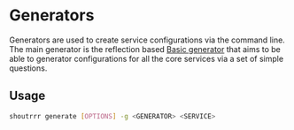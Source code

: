 # Generators

Generators are used to create service configurations via the command line.  
The main generator is the reflection based [Basic generator](./basic) that aims to be able to generator configurations for all the core services via a set of simple questions.

## Usage

```bash
shoutrrr generate [OPTIONS] -g <GENERATOR> <SERVICE>
```
